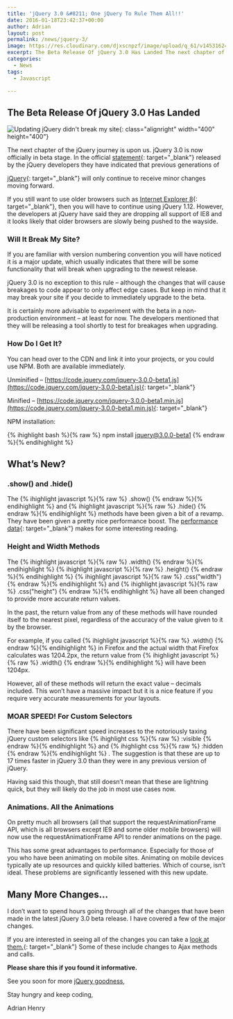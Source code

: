 ```yaml
---
title: 'jQuery 3.0 &#8211; One jQuery To Rule Them All!!'
date: 2016-01-18T23:42:37+00:00
author: Adrian
layout: post
permalink: /news/jquery-3/
image: https://res.cloudinary.com/djxscnpzf/image/upload/q_61/v1453162454/3.0_r5uwii.jpg
excerpt: The Beta Release Of jQuery 3.0 Has Landed The next chapter of the jQuery journey is upon us. jQuery 3.0 is now officially in beta stage. In the official statement released by the jQuery developers
categories:
  - News
tags:
  - Javascript

---
```

## The Beta Release Of jQuery 3.0 Has Landed

![Updating jQuery didn't break my site](https://res.cloudinary.com/djxscnpzf/image/upload/c_scale,w_400/v1453162451/kedW0qk_ebs6oh.jpg){: class="alignright" width="400" height="400"}

The next chapter of the jQuery journey is upon us. jQuery 3.0 is now officially in beta stage. In the official [statement](http://blog.jquery.com/2016/01/14/jquery-3-0-beta-released/){: target="_blank"}<!--_--> released by the jQuery developers <!--more-->they have indicated that previous generations of 

[jQuery]({{site.baseurl}}/tutorials/jquery-keyboard-events/){: target="_blank"}<!--_--> will only continue to receive minor changes moving forward.

If you still want to use older browsers such as [Internet Explorer 8]({{site.baseurl}}/news/internet-explorer-is-gone/){: target="_blank"}<!--_-->, then you will have to continue using jQuery 1.12. However, the developers at jQuery have said they are dropping all support of IE8 and it looks likely that older browsers are slowly being pushed to the wayside.

### Will It Break My Site?

If you are familiar with version numbering convention you will have noticed it is a major update, which usually indicates that there will be some functionality that will break when upgrading to the newest release.

jQuery 3.0 is no exception to this rule &#8211; although the changes that will cause breakages to code appear to only affect edge cases. But keep in mind that it may break your site if you decide to immediately upgrade to the beta.

It is certainly more advisable to experiment with the beta in a non-production environment &#8211; at least for now. The developers mentioned that they will be releasing a tool shortly to test for breakages when upgrading.

### How Do I Get It?

You can head over to the CDN and link it into your projects, or you could use NPM. Both are available immediately.

Unminified &#8211; [https://code.jquery.com/jquery-3.0.0-beta1.js](https://code.jquery.com/jquery-3.0.0-beta1.js){: target="_blank"}<!--_-->

Minified &#8211; [https://code.jquery.com/jquery-3.0.0-beta1.min.js](https://code.jquery.com/jquery-3.0.0-beta1.min.js){: target="_blank"}<!--_-->

NPM installation:

{% ihighlight bash %}{% raw %}
npm install jquery@3.0.0-beta1
{% endraw %}{% endihighlight %}

## What&#8217;s New?

### .show() and .hide()

The 
{% ihighlight javascript %}{% raw %}
.show()
{% endraw %}{% endihighlight %}
and 
{% ihighlight javascript %}{% raw %}
.hide()
{% endraw %}{% endihighlight %}
methods have been given a bit of a revamp. They have been given a pretty nice performance boost. The [performance data](http://jsperf.com/old-vs-new-show-hide/3){: target="_blank"}<!--_--> makes for some interesting reading.

### Height and Width Methods

The 
{% ihighlight javascript %}{% raw %}
.width()
{% endraw %}{% endihighlight %}
{% ihighlight javascript %}{% raw %}
.height()
{% endraw %}{% endihighlight %}
{% ihighlight javascript %}{% raw %}
.css("width")
{% endraw %}{% endihighlight %}
and 
{% ihighlight javascript %}{% raw %}
.css("height")
{% endraw %}{% endihighlight %}
have all been changed to provide more accurate return values.

In the past, the return value from any of these methods will have rounded itself to the nearest pixel, regardless of the accuracy of the value given to it by the browser.

For example, if you called 
{% ihighlight javascript %}{% raw %}
.width()
{% endraw %}{% endihighlight %}
in Firefox and the actual width that Firefox calculates was 1204.2px, the return value from 
{% ihighlight javascript %}{% raw %}
.width()
{% endraw %}{% endihighlight %}
will have been 1204px.

However, all of these methods will return the exact value &#8211; decimals included. This won&#8217;t have a massive impact but it is a nice feature if you require very accurate measurements for your layouts.

### MOAR SPEED! For Custom Selectors

There have been significant speed increases to the notoriously taxing jQuery custom selectors like 
{% ihighlight css %}{% raw %}
:visible
{% endraw %}{% endihighlight %}
and 
{% ihighlight css %}{% raw %}
:hidden
{% endraw %}{% endihighlight %}
. The suggestion is that these are up to 17 times faster in jQuery 3.0 than they were in any previous version of jQuery.

Having said this though, that still doesn&#8217;t mean that these are lightning quick, but they will likely do the job in most use cases now.

### Animations. All the Animations

On pretty much all browsers (all that support the requestAnimationFrame API, which is all browsers except IE9 and some older mobile browsers) will now use the requestAnimationFrame API to render animations on the page.

This has some great advantages to performance. Especially for those of you who have been animating on mobile sites. Animating on mobile devices typically ate up resources and quickly killed batteries. Which of course, isn&#8217;t ideal. These problems are significantly lessened with this new update.

## Many More Changes&#8230;

I don&#8217;t want to spend hours going through all of the changes that have been made in the latest jQuery 3.0 beta release. I have covered a few of the major changes.

If you are interested in seeing all of the changes you can take a [look at them.](https://github.com/jquery/jquery/issues?q=is%3Aissue+milestone%3A3.0.0){: target="_blank"}<!--_--> Some of these include changes to Ajax methods and calls.

**Please share this if you found it informative.**

See you soon for more [jQuery goodness]({{site.baseurl}}/tags/jquery/),

Stay hungry and keep coding,

Adrian Henry


